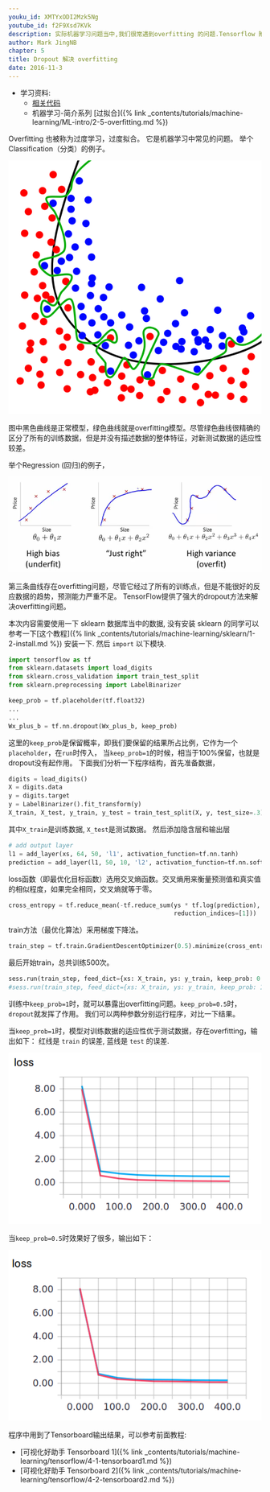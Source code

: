 ```yaml
---
youku_id: XMTYxODI2Mzk5Ng
youtube_id: f2F9Xsd7KVk
description: 实际机器学习问题当中,我们很常遇到overfitting 的问题.Tensorflow 附有一个很好解决 overfitting 问题的工具,叫做dropout, 你只需要给予它一个不被 drop 掉的百分比就能很好的降低 overfitting.
author: Mark JingNB
chapter: 5
title: Dropout 解决 overfitting
date: 2016-11-3
---
```

* 学习资料:
  * [相关代码](https://github.com/MorvanZhou/tutorials/tree/master/tensorflowTUT/tf17_dropout)
  * 机器学习-简介系列 [过拟合]({% link _contents/tutorials/machine-learning/ML-intro/2-5-overfitting.md %})
  
Overfitting 也被称为过度学习，过度拟合。 它是机器学习中常见的问题。
举个Classification（分类）的例子。

<img class="course-image" src="/static/results/tensorflow/5_02_1.png">

图中黑色曲线是正常模型，绿色曲线就是overfitting模型。尽管绿色曲线很精确的区分了所有的训练数据，但是并没有描述数据的整体特征，对新测试数据的适应性较差。

举个Regression (回归)的例子，

<img class="course-image" src="/static/results/tensorflow/5_02_2.png">

第三条曲线存在overfitting问题，尽管它经过了所有的训练点，但是不能很好的反应数据的趋势，预测能力严重不足。
TensorFlow提供了强大的dropout方法来解决overfitting问题。

本次内容需要使用一下 sklearn 数据库当中的数据, 没有安装 sklearn 
的同学可以参考一下[这个教程]({% link _contents/tutorials/machine-learning/sklearn/1-2-install.md %})
安装一下. 然后 `import` 以下模块.

```python
import tensorflow as tf
from sklearn.datasets import load_digits
from sklearn.cross_validation import train_test_split
from sklearn.preprocessing import LabelBinarizer
```

```python
keep_prob = tf.placeholder(tf.float32)
...
...
Wx_plus_b = tf.nn.dropout(Wx_plus_b, keep_prob)
```

这里的`keep_prob`是保留概率，即我们要保留的结果所占比例，它作为一个`placeholder`，在`run`时传入，
当`keep_prob=1`的时候，相当于100%保留，也就是dropout没有起作用。
下面我们分析一下程序结构，首先准备数据，

```python
digits = load_digits()
X = digits.data
y = digits.target
y = LabelBinarizer().fit_transform(y)
X_train, X_test, y_train, y_test = train_test_split(X, y, test_size=.3)
```

其中`X_train`是训练数据, `X_test`是测试数据。
然后添加隐含层和输出层

```python
# add output layer
l1 = add_layer(xs, 64, 50, 'l1', activation_function=tf.nn.tanh)
prediction = add_layer(l1, 50, 10, 'l2', activation_function=tf.nn.softmax)
```

loss函数（即最优化目标函数）选用交叉熵函数。交叉熵用来衡量预测值和真实值的相似程度，如果完全相同，交叉熵就等于零。

```python
cross_entropy = tf.reduce_mean(-tf.reduce_sum(ys * tf.log(prediction),
                                              reduction_indices=[1]))  # loss
```
train方法（最优化算法）采用梯度下降法。

```python
train_step = tf.train.GradientDescentOptimizer(0.5).minimize(cross_entropy)
```
最后开始train，总共训练500次。

```python
sess.run(train_step, feed_dict={xs: X_train, ys: y_train, keep_prob: 0.5})
#sess.run(train_step, feed_dict={xs: X_train, ys: y_train, keep_prob: 1})
```

训练中`keep_prob=1`时，就可以暴露出overfitting问题。`keep_prob=0.5`时，`dropout`就发挥了作用。
我们可以两种参数分别运行程序，对比一下结果。

当`keep_prob=1`时，模型对训练数据的适应性优于测试数据，存在overfitting，输出如下：
红线是 `train` 的误差, 蓝线是 `test` 的误差.

<img class="course-image" src="/static/results/tensorflow/5_02_3.png">

当`keep_prob=0.5`时效果好了很多，输出如下：

<img class="course-image" src="/static/results/tensorflow/5_02_4.png">

程序中用到了Tensorboard输出结果，可以参考前面教程:

* [可视化好助手 Tensorboard 1]({% link _contents/tutorials/machine-learning/tensorflow/4-1-tensorboard1.md %})
* [可视化好助手 Tensorboard 2]({% link _contents/tutorials/machine-learning/tensorflow/4-2-tensorboard2.md %})



